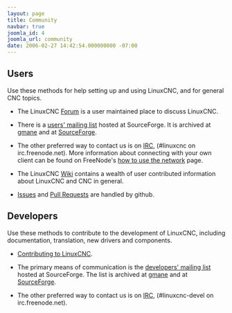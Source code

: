```yaml
---
layout: page
title: Community
navbar: true
joomla_id: 4
joomla_url: community
date: 2006-02-27 14:42:54.000000000 -07:00
---
```


## Users

Use these methods for help setting up and using LinuxCNC, and for general
CNC topics.

* The LinuxCNC [Forum](https://forum.linuxcnc.org/) is a user maintained
  place to discuss LinuxCNC.

* There is a [users' mailing
  list](http://lists.sourceforge.net/lists/listinfo/emc-users)
  hosted at SourceForge.  It is archived at
  [gmane](http://news.gmane.org/gmane.linux.distributions.emc.user)
  and at [SourceForge](https://sourceforge.net/p/emc/mailman/emc-users/).

* The other preferred way to contact us is on
  [IRC](http://webchat.freenode.net/?channels=%23linuxcnc),
  (#linuxcnc on irc.freenode.net).  More information about connecting
  with your own client can be found on FreeNode's [how to use the
  network](http://freenode.net/using_the_network.shtml) page.

* The LinuxCNC [Wiki](http://wiki.linuxcnc.org/cgi-bin/emcinfo.pl)
  contains a wealth of user contributed information about LinuxCNC and
  CNC in general.

* [Issues](https://github.com/LinuxCNC/linuxcnc/issues) and [Pull Requests](https://github.com/LinuxCNC/linuxcnc/pulls) are handled by github.


## Developers

Use these methods to contribute to the development of LinuxCNC, including
documentation, translation, new drivers and components.

* [Contributing to
LinuxCNC](/docs/html/code/contributing-to-linuxcnc.html).

* The primary means of communication is the [developers' mailing
  list](http://lists.sourceforge.net/lists/listinfo/emc-developers)
  hosted at SourceForge.  The list is archived at
  [gmane](http://news.gmane.org/gmane.linux.distributions.emc.devel) and
  at [SourceForge](https://sourceforge.net/p/emc/mailman/emc-developers/).

* The other preferred way to contact us is on
  [IRC](http://webchat.freenode.net/?channels=%23linuxcnc-devel),
  (#linuxcnc-devel on irc.freenode.net).

